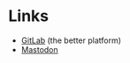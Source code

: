 # Links
- [GitLab](https://gitlab.com/YTG1234) (the better platform)
- <a rel="nofollow me" href="https://mstdn.social/@ytg">Mastodon</a>
